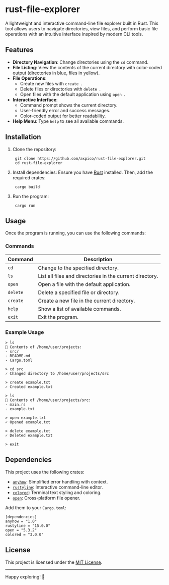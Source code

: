# rust-file-explorer

A lightweight and interactive command-line file explorer built in Rust. This tool allows users to navigate directories, view files, and perform basic file operations with an intuitive interface inspired by modern CLI tools.

## Features

- **Directory Navigation**: Change directories using the `cd` command.
- **File Listing**: View the contents of the current directory with color-coded output (directories in blue, files in yellow).
- **File Operations**:
  - Create new files with `create `.
  - Delete files or directories with `delete `.
  - Open files with the default application using `open `.
- **Interactive Interface**:
  - Command prompt shows the current directory.
  - User-friendly error and success messages.
  - Color-coded output for better readability.
- **Help Menu**: Type `help` to see all available commands.

## Installation

1. Clone the repository:
   ```
    git clone https://github.com/axpico/rust-file-explorer.git
    cd rust-file-explorer
   ```

2. Install dependencies:
   Ensure you have [Rust](https://www.rust-lang.org/) installed. Then, add the required crates:
   ```
    cargo build
   ```

3. Run the program:
   ```
    cargo run
   ```

## Usage

Once the program is running, you can use the following commands:

### Commands

| Command   | Description                                              |
|-----------|----------------------------------------------------------|
| `cd `     | Change to the specified directory.                       |
| `ls`      | List all files and directories in the current directory. |
| `open `   | Open a file with the default application.                |
| `delete ` | Delete a specified file or directory.                    |
| `create ` | Create a new file in the current directory.              |
| `help`    | Show a list of available commands.                       |
| `exit`    | Exit the program.                                        |

### Example Usage

```
> ls
📂 Contents of /home/user/projects:
- src/
- README.md
- Cargo.toml

> cd src
✓ Changed directory to /home/user/projects/src

> create example.txt
✓ Created example.txt

> ls
📂 Contents of /home/user/projects/src:
- main.rs
- example.txt

> open example.txt
✓ Opened example.txt

> delete example.txt
✓ Deleted example.txt

> exit
```

## Dependencies

This project uses the following crates:

- [`anyhow`](https://crates.io/crates/anyhow): Simplified error handling with context.
- [`rustyline`](https://crates.io/crates/rustyline): Interactive command-line editor.
- [`colored`](https://crates.io/crates/colored): Terminal text styling and coloring.
- [`open`](https://crates.io/crates/open): Cross-platform file opener.

Add them to your `Cargo.toml`:

```
[dependencies]
anyhow = "1.0"
rustyline = "15.0.0"
open = "5.3.2"
colored = "3.0.0"
```

## License

This project is licensed under the [MIT License](LICENSE).

---

Happy exploring! 🚀
